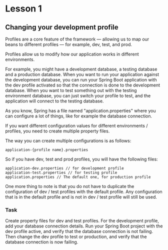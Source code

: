 # Lesson 1

## Changing your development profile
Profiles are a core feature of the framework — allowing us to map our beans to different profiles — for example, dev, test, and prod.

Profiles allow us to modify how our application works in different environments.

For example, you might have a development database, a testing database and a production database. When you want to run
your application against the development database, you can run your Spring Boot application with the dev profile
activated so that the connection is done to the development database. When you want to test something out with the
testing environment database, you can just switch your profile to test, and the application will connect to the testing
database.

As you know, Spring has a file named "application.properties" where you can configure a lot of things, like for example
the database connection.

If you want different configuration values for different environments / profiles, you need to create multiple property
files.

The way you can create multiple configurations is as follows:

```
application-{profile name}.properties
```

So if you have dev, test and prod profiles, you will have the following files:

```
application-dev.properties // for development profile
application-test.properties // for testing profile
application.properties // The default one, for production profile
```

One more thing to note is that you do not have to duplicate the configuration of dev / test profiles with the default
profile. Any configuration that is in the default profile and is not in dev / test profile will still be used.

### Task

Create property files for dev and test profiles. For the development profile, add your database connection details.
Run your Spring Boot project with the dev profile active, and verify that the database connection is not failing.
Then change the dev profile to test or production, and verify that the database connection is now failing.